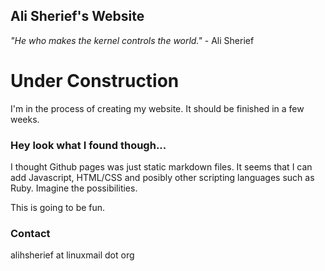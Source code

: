 ## Ali Sherief's Website

*"He who makes the kernel controls the world."* - Ali Sherief

# Under Construction
I'm in the process of creating my website. It should be finished in a few weeks.

### Hey look what I found though...
I thought Github pages was just static markdown files. It seems that I can add Javascript, HTML/CSS and posibly other scripting languages such as Ruby. Imagine the possibilities.

This is going to be fun.

### Contact
alihsherief at linuxmail dot org
